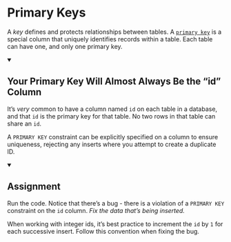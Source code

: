 <div class="viewer p-4"><h1>Primary Keys</h1>
<p>A <em>key</em> defines and protects relationships between tables. A <a href="https://en.wikipedia.org/wiki/Primary_key" target="_blank" rel="noopener nofollow"><code>primary key</code></a> is a special column that uniquely identifies records within a table. Each table can have one, and only one primary key.</p>
<details open="">
<summary>
<h2>Your Primary Key Will Almost Always Be the “id” Column</h2>
</summary>
<p>It’s <em>very</em> common to have a column named <code>id</code> on each table in a database, and that <code>id</code> is the primary key for that table. No two rows in that table can share an <code>id</code>.</p>
<p>A <code>PRIMARY KEY</code> constraint can be explicitly specified on a column to ensure uniqueness, rejecting any inserts where you attempt to create a duplicate ID.</p>
</details>
<details open="">
<summary>
<h2>Assignment</h2>
</summary>
<p>Run the code. Notice that there’s a bug - there is a violation of a <code>PRIMARY KEY</code> constraint on the <code>id</code> column. <em>Fix the data that’s being inserted.</em></p>
<p>When working with integer ids, it’s best practice to increment the <code>id</code> by <code>1</code> for each successive insert. Follow this convention when fixing the bug.</p>
</details>
</div>